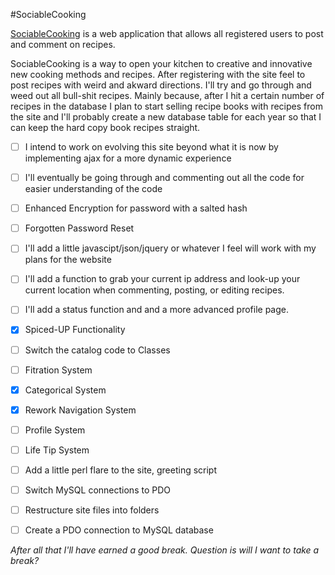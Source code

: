 #SociableCooking

[SociableCooking](http://www.theodorepr.com/recipe_center) is a web application that allows all registered users to post and comment on recipes.

SociableCooking is a way to open your kitchen to creative and innovative new cooking methods and recipes. After
registering with the site feel to post recipes with weird and akward directions. I'll try and go through and weed out
all bull-shit recipes. Mainly because, after I hit a certain number of recipes in the database I plan to start selling
recipe books with recipes from the site and I'll probably create a new database table for each year so that I can keep
the hard copy book recipes straight.

* [ ] I intend to work on evolving this site beyond what it is now by implementing ajax for a more dynamic experience

* [ ] I'll eventually be going through and commenting out all the code for easier understanding of the code

* [ ] Enhanced Encryption for password with a salted hash

* [ ] Forgotten Password Reset

* [ ] I'll add a little javascipt/json/jquery or whatever I feel will work with my plans for the website

* [ ] I'll add a function to grab your current ip address and look-up your current location when commenting,
posting, or editing recipes.

* [ ] I'll add a status function and and a more advanced profile page.

* [x] Spiced-UP Functionality

* [ ] Switch the catalog code to Classes

* [ ] Fitration System

* [x] Categorical System

* [x] Rework Navigation System

* [ ] Profile System

* [ ] Life Tip System

* [ ] Add a little perl flare to the site, greeting script

* [ ] Switch MySQL connections to PDO

* [ ] Restructure site files into folders

* [ ] Create a PDO connection to MySQL database

*After all that I'll have earned a good break. Question is will I want to take a break?*

